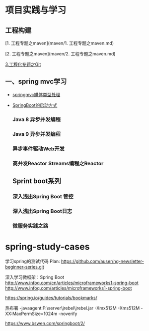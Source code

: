 # 项目实践与学习
  ## 工程构建

  [1. 工程专题之maven](maven/1. 工程专题之maven.md)

  [2. 工程专题之maven](maven/2. 工程专题之maven.md)

  [3.工程化专题之Git](git/3.工程化专题之Git.md)

## 一、spring mvc学习

* [springmvc媒体类型处理](gs-spring-boot-rest/springmvc媒体类型处理.md)

* [SpringBoot的启动方式](gs-spring-boot-rest/SpringBoot的启动方式.md)


  ### Java 8 异步并发编程

  ### Java 9 异步并发编程

  ### 异步事件驱动Web开发

  ### 高并发Reactor Streams编程之Reactor

  ## Sprint boot系列

  ### 深入浅出Spring Boot 管控

  ### 深入浅出Spring Boot日志

  ### 微服务实践之路

  

  


# spring-study-cases
学习spring的测试代码
Plan:
https://github.com/auser/ng-newsletter-beginner-series.git

深入学习微框架：Spring Boot
http://www.infoq.com/cn/articles/microframeworks1-spring-boot
http://www.infoq.com/articles/microframeworks1-spring-boot

https://spring.io/guides/tutorials/bookmarks/

热布署
-javaagent:F:\server\jrebel\jrebel.jar -Xmx512M -Xms512M -XX:MaxPermSize=1024m -noverify


https://www.bswen.com/springboot/2/